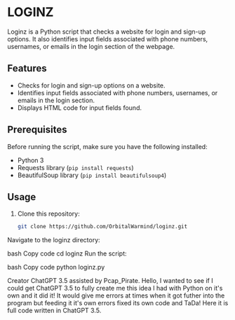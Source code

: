 # LOGINZ
Loginz is a Python script that checks a website for login and sign-up options. It also identifies input fields associated with phone numbers, usernames, or emails in the login section of the webpage.
## Features

- Checks for login and sign-up options on a website.
- Identifies input fields associated with phone numbers, usernames, or emails in the login section.
- Displays HTML code for input fields found.

## Prerequisites

Before running the script, make sure you have the following installed:

- Python 3
- Requests library (`pip install requests`)
- BeautifulSoup library (`pip install beautifulsoup4`)

## Usage

1. Clone this repository:

   ```bash
   git clone https://github.com/OrbitalWarmind/loginz.git
Navigate to the loginz directory:

bash
Copy code
cd loginz
Run the script:

bash
Copy code
python loginz.py

Creator ChatGPT 3.5 assisted by Pcap_Pirate.
Hello, I wanted to see if I could get ChatGPT 3.5 to fully create me this idea I had with Python on it's own and it did it! It would give me errors at times when it got futher into the program but feeding it it's own errors fixed its own code and TaDa! Here it is full code written in ChatGPT 3.5.
